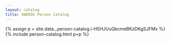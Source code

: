 ```yaml
---
layout: catalog
title: SWERIK Person Catalog
---
```

{% assign p = site.data._person-catalog.i-H5HJUuQkcmeBKzDKgSJFMx %}
{% include person-catalog.html p=p %}


